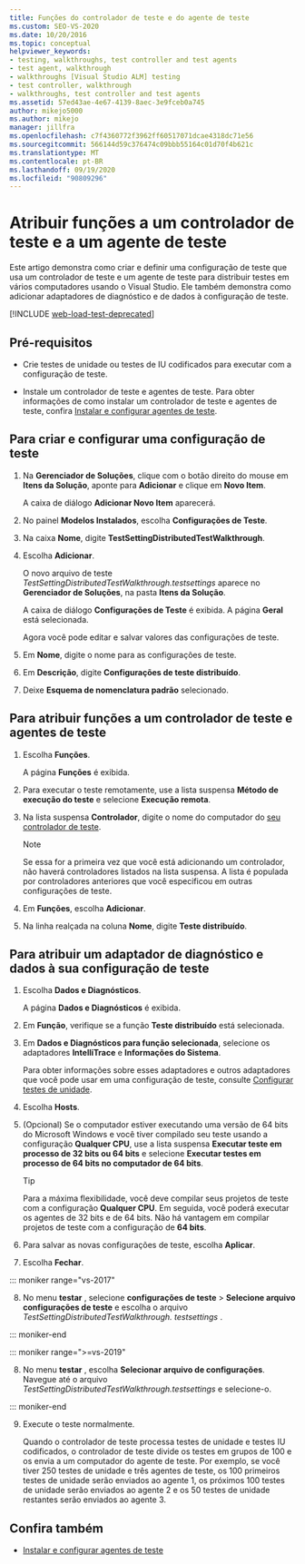```yaml
---
title: Funções do controlador de teste e do agente de teste
ms.custom: SEO-VS-2020
ms.date: 10/20/2016
ms.topic: conceptual
helpviewer_keywords:
- testing, walkthroughs, test controller and test agents
- test agent, walkthrough
- walkthroughs [Visual Studio ALM] testing
- test controller, walkthrough
- walkthroughs, test controller and test agents
ms.assetid: 57ed43ae-4e67-4139-8aec-3e9fceb0a745
author: mikejo5000
ms.author: mikejo
manager: jillfra
ms.openlocfilehash: c7f4360772f3962ff60517071dcae4318dc71e56
ms.sourcegitcommit: 566144d59c376474c09bbb55164c01d70f4b621c
ms.translationtype: MT
ms.contentlocale: pt-BR
ms.lasthandoff: 09/19/2020
ms.locfileid: "90809296"
---
```

# <a name="assign-roles-to-a-test-controller-and-test-agent"></a>Atribuir funções a um controlador de teste e a um agente de teste

Este artigo demonstra como criar e definir uma configuração de teste que usa um controlador de teste e um agente de teste para distribuir testes em vários computadores usando o Visual Studio. Ele também demonstra como adicionar adaptadores de diagnóstico e de dados à configuração de teste.

[!INCLUDE [web-load-test-deprecated](includes/web-load-test-deprecated.md)]

## <a name="prerequisites"></a>Pré-requisitos

- Crie testes de unidade ou testes de IU codificados para executar com a configuração de teste.

- Instale um controlador de teste e agentes de teste. Para obter informações de como instalar um controlador de teste e agentes de teste, confira [Instalar e configurar agentes de teste](../test/lab-management/install-configure-test-agents.md).

## <a name="to-create-and-configure-a-test-setting"></a>Para criar e configurar uma configuração de teste

1. Na **Gerenciador de Soluções**, clique com o botão direito do mouse em **Itens da Solução**, aponte para **Adicionar** e clique em **Novo Item**.

     A caixa de diálogo **Adicionar Novo Item** aparecerá.

2. No painel **Modelos Instalados**, escolha **Configurações de Teste**.

3. Na caixa **Nome**, digite **TestSettingDistributedTestWalkthrough**.

4. Escolha **Adicionar**.

     O novo arquivo de teste *TestSettingDistributedTestWalkthrough.testsettings* aparece no **Gerenciador de Soluções**, na pasta **Itens da Solução**.

     A caixa de diálogo **Configurações de Teste** é exibida. A página **Geral** está selecionada.

     Agora você pode editar e salvar valores das configurações de teste.

5. Em **Nome**, digite o nome para as configurações de teste.

6. Em **Descrição**, digite **Configurações de teste distribuído**.

7. Deixe **Esquema de nomenclatura padrão** selecionado.

## <a name="to-assign-roles-to-a-test-controller-and-test-agents"></a>Para atribuir funções a um controlador de teste e agentes de teste

1. Escolha **Funções**.

     A página **Funções** é exibida.

2. Para executar o teste remotamente, use a lista suspensa **Método de execução do teste** e selecione **Execução remota**.

3. Na lista suspensa **Controlador**, digite o nome do computador do [seu controlador de teste](../test/lab-management/install-configure-test-agents.md).

    > [!NOTE]
    > Se essa for a primeira vez que você está adicionando um controlador, não haverá controladores listados na lista suspensa. A lista é populada por controladores anteriores que você especificou em outras configurações de teste.

4. Em **Funções**, escolha **Adicionar**.

5. Na linha realçada na coluna **Nome**, digite **Teste distribuído**.

## <a name="to-assign-a-diagnostic-and-data-adapter-to-your-test-setting"></a>Para atribuir um adaptador de diagnóstico e dados à sua configuração de teste

1. Escolha **Dados e Diagnósticos**.

     A página **Dados e Diagnósticos** é exibida.

2. Em **Função**, verifique se a função **Teste distribuído** está selecionada.

3. Em **Dados e Diagnósticos para função selecionada**, selecione os adaptadores **IntelliTrace** e **Informações do Sistema**.

     Para obter informações sobre esses adaptadores e outros adaptadores que você pode usar em uma configuração de teste, consulte [Configurar testes de unidade](../test/configure-unit-tests-by-using-a-dot-runsettings-file.md).

4. Escolha **Hosts**.

5. (Opcional) Se o computador estiver executando uma versão de 64 bits do Microsoft Windows e você tiver compilado seu teste usando a configuração **Qualquer CPU**, use a lista suspensa **Executar teste em processo de 32 bits ou 64 bits** e selecione **Executar testes em processo de 64 bits no computador de 64 bits**.

    > [!TIP]
    > Para a máxima flexibilidade, você deve compilar seus projetos de teste com a configuração **Qualquer CPU**. Em seguida, você poderá executar os agentes de 32 bits e de 64 bits. Não há vantagem em compilar projetos de teste com a configuração de **64 bits**.

6. Para salvar as novas configurações de teste, escolha **Aplicar**.

7. Escolha **Fechar**.

::: moniker range="vs-2017"

8. No menu **testar** , selecione **configurações de teste** > **Selecione arquivo configurações de teste** e escolha o arquivo *TestSettingDistributedTestWalkthrough. testsettings* .

::: moniker-end

::: moniker range=">=vs-2019"

8. No menu **testar** , escolha **Selecionar arquivo de configurações**. Navegue até o arquivo *TestSettingDistributedTestWalkthrough.testsettings* e selecione-o.

::: moniker-end

9. Execute o teste normalmente.

     Quando o controlador de teste processa testes de unidade e testes IU codificados, o controlador de teste divide os testes em grupos de 100 e os envia a um computador do agente de teste. Por exemplo, se você tiver 250 testes de unidade e três agentes de teste, os 100 primeiros testes de unidade serão enviados ao agente 1, os próximos 100 testes de unidade serão enviados ao agente 2 e os 50 testes de unidade restantes serão enviados ao agente 3.

## <a name="see-also"></a>Confira também

- [Instalar e configurar agentes de teste](../test/lab-management/install-configure-test-agents.md)
